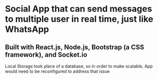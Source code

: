 # Social App that can send messages to multiple user in real time, just like WhatsApp

## Built with React.js, Node.js, Bootstrap (a CSS framework), and Socket.io

Local Storage took place of a database, so in order to make scalable, App would need to be reconfigured to address that issue
